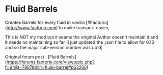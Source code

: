 # Fluid Barrels

Creates Barrels for every fluid in vanilla [#Factorio] (http://www.factorio.com) to make transport easier,

This is NOT my mod but it seams the original Author doesn't maintain it and it needs no maintaining so far (I just updated the .json file to allow for 0.13 and so the major sub-version number was up'd)

Original forum post : [Fluid Barrels] (https://forums.factorio.com/viewtopic.php?f=94&t=7887&hilit=fluid+barrel#p62260)